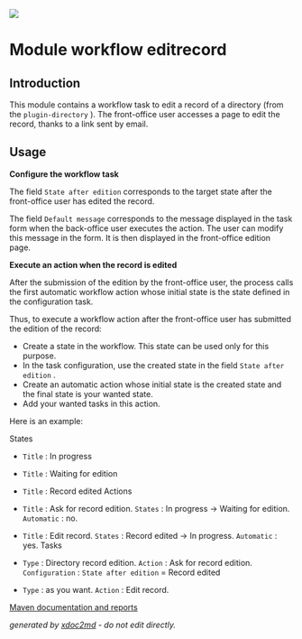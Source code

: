 ![](http://dev.lutece.paris.fr/jenkins/buildStatus/icon?job=wf-module-workflow-editrecord-deploy)
# Module workflow editrecord

## Introduction

This module contains a workflow task to edit a record of a directory (from the `plugin-directory` ). The front-office user accesses a page to edit the record, thanks to a link sent by email.

## Usage

 **Configure the workflow task** 

The field `State after edition` corresponds to the target state after the front-office user has edited the record.

The field `Default message` corresponds to the message displayed in the task form when the back-office user executes the action. The user can modify this message in the form. It is then displayed in the front-office edition page.

 **Execute an action when the record is edited** 

After the submission of the edition by the front-office user, the process calls the first automatic workflow action whose initial state is the state defined in the configuration task.

Thus, to execute a workflow action after the front-office user has submitted the edition of the record:
 
* Create a state in the workflow. This state can be used only for this purpose.
* In the task configuration, use the created state in the field `State after edition` .
* Create an automatic action whose initial state is the created state and the final state is your wanted state.
* Add your wanted tasks in this action.


Here is an example:

States
 
*  `Title` : In progress
*  `Title` : Waiting for edition
*  `Title` : Record edited
Actions
 
*  `Title` : Ask for record edition. `States` : In progress -> Waiting for edition. `Automatic` : no.
*  `Title` : Edit record. `States` : Record edited -> In progress. `Automatic` : yes.
Tasks
 
*  `Type` : Directory record edition. `Action` : Ask for record edition. `Configuration` : `State after edition` = Record edited
*  `Type` : as you want. `Action` : Edit record.



[Maven documentation and reports](http://dev.lutece.paris.fr/plugins/module-workflow-editrecord/)



 *generated by [xdoc2md](https://github.com/lutece-platform/tools-maven-xdoc2md-plugin) - do not edit directly.*
